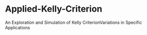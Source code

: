 # Applied-Kelly-Criterion
An Exploration and Simulation of Kelly CriterionVariations in Specific Applications
